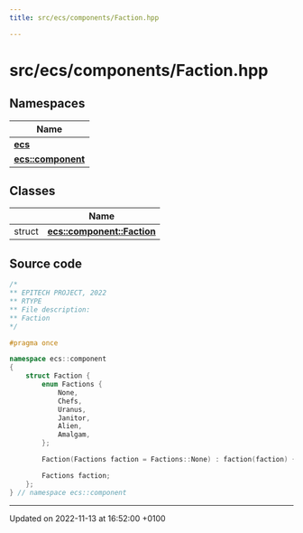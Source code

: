 ```yaml
---
title: src/ecs/components/Faction.hpp

---
```


# src/ecs/components/Faction.hpp



## Namespaces

| Name           |
| -------------- |
| **[ecs](Namespaces/namespaceecs.md)**  |
| **[ecs::component](Namespaces/namespaceecs_1_1component.md)**  |

## Classes

|                | Name           |
| -------------- | -------------- |
| struct | **[ecs::component::Faction](Classes/structecs_1_1component_1_1_faction.md)**  |




## Source code

```cpp
/*
** EPITECH PROJECT, 2022
** RTYPE
** File description:
** Faction
*/

#pragma once

namespace ecs::component
{
    struct Faction {
        enum Factions {
            None,
            Chefs,
            Uranus,
            Janitor,
            Alien,
            Amalgam,
        };

        Faction(Factions faction = Factions::None) : faction(faction) {}

        Factions faction;
    };
} // namespace ecs::component
```


-------------------------------

Updated on 2022-11-13 at 16:52:00 +0100
